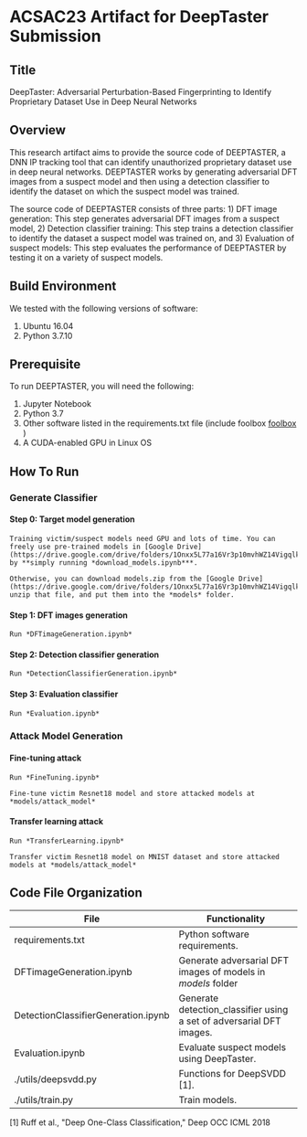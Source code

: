 # ACSAC23 Artifact for DeepTaster Submission

## Title
DeepTaster: Adversarial Perturbation-Based Fingerprinting to Identify Proprietary Dataset Use in Deep Neural Networks

## Overview
This research artifact aims to provide the source code of DEEPTASTER, a DNN IP tracking tool that can identify unauthorized proprietary dataset use in deep neural networks. DEEPTASTER works by generating adversarial DFT images from a suspect model and then using a detection classifier to identify the dataset on which the suspect model was trained.

The source code of DEEPTASTER consists of three parts: 1) DFT image generation: This step generates adversarial DFT images from a suspect model, 2) Detection classifier training: This step trains a detection classifier to identify the dataset a suspect model was trained on, and 3) Evaluation of suspect models: This step evaluates the performance of DEEPTASTER by testing it on a variety of suspect models.

## Build Environment
We tested with the following versions of software:
1. Ubuntu 16.04
2. Python 3.7.10

## Prerequisite
To run DEEPTASTER, you will need the following:
1. Jupyter Notebook
2. Python 3.7
3. Other software listed in the requirements.txt file (include foolbox [foolbox](https://github.com/bethgelab/foolbox) )
4. A CUDA-enabled GPU in Linux OS


## How To Run 

### Generate Classifier

#### Step 0: Target model generation
    Training victim/suspect models need GPU and lots of time. You can freely use pre-trained models in [Google Drive](https://drive.google.com/drive/folders/1Onxx5L77a16Vr3p10mvhWZ14VigqlkUm) by **simply running *download_models.ipynb***.

    Otherwise, you can download models.zip from the [Google Drive](https://drive.google.com/drive/folders/1Onxx5L77a16Vr3p10mvhWZ14VigqlkUm), unzip that file, and put them into the *models* folder.

#### Step 1: DFT images generation

    Run *DFTimageGeneration.ipynb*

#### Step 2: Detection classifier generation

    Run *DetectionClassifierGeneration.ipynb*

#### Step 3: Evaluation classifier

    Run *Evaluation.ipynb*



### Attack Model Generation

#### Fine-tuning attack

    Run *FineTuning.ipynb*

    Fine-tune victim Resnet18 model and store attacked models at *models/attack_model*

#### Transfer learning attack

    Run *TransferLearning.ipynb*

    Transfer victim Resnet18 model on MNIST dataset and store attacked models at *models/attack_model*

## Code File Organization

| File                         	| Functionality                                                       	|
| ---------------- | ------------------------------------------------------------ |
| requirements.txt                      | Python software requirements. 	|
| DFTimageGeneration.ipynb               | Generate adversarial DFT images of models in *models* folder 	|
| DetectionClassifierGeneration.ipynb  	| Generate detection_classifier using a set of adversarial DFT images. 	|
| Evaluation.ipynb                	     | Evaluate suspect models using DeepTaster. 	|
| ./utils/deepsvdd.py                	          | Functions for DeepSVDD [1]. 	|
| ./utils/train.py                	          | Train models. 	|




[1] Ruff et al., "Deep One-Class Classification," Deep OCC ICML 2018

